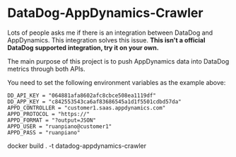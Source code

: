 # DataDog-AppDynamics-Crawler
Lots of people asks me if there is an integration between DataDog and AppDynamics. This integration solves this issue. **This isn't a official DataDog supported integration, try it on your own.**

The main purpose of this project is to push AppDynamics data into DataDog metrics through both APIs.

You need to set the following environment variables as the example above:

    DD_API_KEY = "064881afa8602afc8cbce508ea1119df"
    DD_APP_KEY = "c842553543ca6af83686545a1d1f5501cdbd57da" 
    APPD_CONTROLLER = "customer1.saas.appdynamics.com"
    APPD_PROTOCOL = "https://"
    APPD_FORMAT = "?output=JSON"
    APPD_USER = "ruanpiano@customer1"
    APPD_PASS = "ruanpiano"

docker build . -t datadog-appdynamics-crawler
